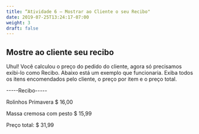 ```yaml
---
title: “Atividade 6 – Mostrar ao Cliente o seu Recibo"
date: 2019-07-25T13:24:17-07:00
weight: 3
draft: false
---
```

## Mostre ao cliente seu recibo
Uhul! Você calculou o preço do pedido do cliente, agora só precisamos exibi-lo como Recibo. Abaixo está um exemplo que funcionaria. Exiba todos os itens encomendados pelo cliente, o preço por item e o preço total.

-----Recibo-----

Rolinhos Primavera $ 16,00

Massa cremosa com pesto $ 15,99

Preço total: $ 31,99
